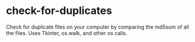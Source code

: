 check-for-duplicates
====================

Check for duplicate files on your computer by comparing the md5sum of all the files. Uses Tkinter, os.walk, and other os calls.
